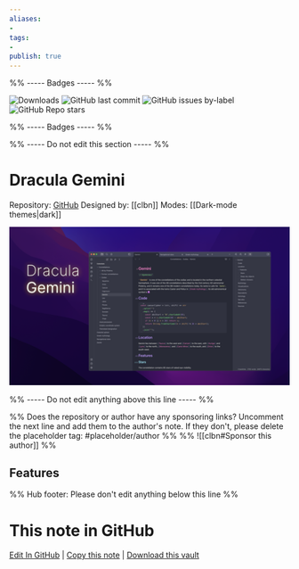 ```yaml
---
aliases:
- 
tags: 
- 
publish: true
---
```


%% ----- Badges ----- %%

![Downloads](https://img.shields.io/badge/downloads-4191-573E7A?style=for-the-badge&logo=)
![GitHub last commit](https://img.shields.io/github/last-commit/clbn/dracula-gemini?color=573E7A&label=last%20update&logo=github&style=for-the-badge)
![GitHub issues by-label](https://img.shields.io/github/issues/clbn/dracula-gemini/help%20wanted?color=573E7A&logo=github&style=for-the-badge) 
![GitHub Repo stars](https://img.shields.io/github/stars/clbn/dracula-gemini?color=573E7A&logo=github&style=for-the-badge)

%% ----- Badges ----- %%

%% ----- Do not edit this section ----- %%

# Dracula Gemini

Repository: [GitHub](https://github.com/clbn/dracula-gemini)
Designed by: [[clbn]]
Modes: [[Dark-mode themes|dark]]



![screenshot](https://github.com/clbn/dracula-gemini/raw/HEAD/images/cover-thumbnail.png)

%% ----- Do not edit anything above this line ----- %% 

%% Does the repository or author have any sponsoring links? Uncomment the next line and add them to the author's note. If they don't, please delete the placeholder tag: #placeholder/author %%
%% ![[clbn#Sponsor this author]] %%


## Features



%% Hub footer: Please don't edit anything below this line %%

# This note in GitHub

<span class="git-footer">[Edit In GitHub](https://github.dev/obsidian-community/obsidian-hub/blob/main/02%20-%20Community%20Expansions/02.05%20All%20Community%20Expansions/Themes/Dracula%20Gemini.md "git-hub-edit-note") | [Copy this note](https://raw.githubusercontent.com/obsidian-community/obsidian-hub/main/02%20-%20Community%20Expansions/02.05%20All%20Community%20Expansions/Themes/Dracula%20Gemini.md "git-hub-copy-note") | [Download this vault](https://github.com/obsidian-community/obsidian-hub/archive/refs/heads/main.zip "git-hub-download-vault") </span>
